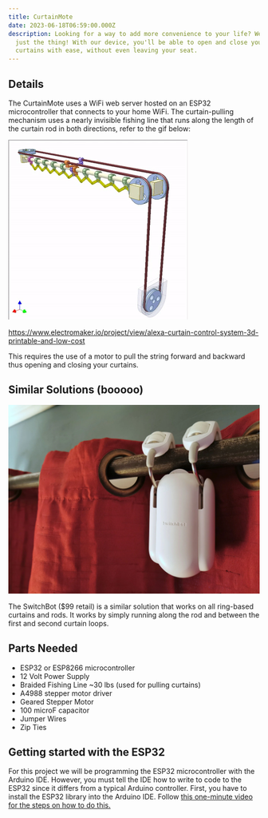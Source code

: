 ```yaml
---
title: CurtainMote
date: 2023-06-18T06:59:00.000Z
description: Looking for a way to add more convenience to your life? We've got
  just the thing! With our device, you'll be able to open and close your
  curtains with ease, without even leaving your seat.
---
```

## Details

T﻿he CurtainMote uses a WiFi web server hosted on an ESP32 microcontroller that connects to your home WiFi. The curtain-pulling mechanism uses a nearly invisible fishing line that runs along the length of the curtain rod in both directions, refer to the gif below:

![](/images/youtube-video-gif.gif)

https://www.electromaker.io/project/view/alexa-curtain-control-system-3d-printable-and-low-cost

T﻿his requires the use of a motor to pull the string forward and backward thus opening and closing your curtains.

## S﻿imilar Solutions (booooo)

![](/images/switchbot-curtain-hero.webp)

T﻿he SwitchBot ($99 retail) is a similar solution that works on all ring-based curtains and rods. It works by simply running along the rod and between the first and second curtain loops. 

## P﻿arts Needed

* E﻿SP32 or ESP8266 microcontroller
* 1﻿2 Volt Power Supply
* B﻿raided Fishing Line ~30 lbs (used for pulling curtains)
* A﻿4988 stepper motor driver
* G﻿eared Stepper Motor
* 1﻿00 microF capacitor
* J﻿umper Wires
* Z﻿ip Ties

## G﻿etting started with the ESP32

F﻿or this project we will be programming the ESP32 microcontroller with the Arduino IDE. However, you must tell the IDE how to write to code to the ESP32 since it differs from a typical Arduino controller. First, you have to install the ESP32 library into the Arduino IDE. Follow [this one-minute video for the steps on how to do this.](https://www.youtube.com/watch?v=mBaS3YnqDaU)